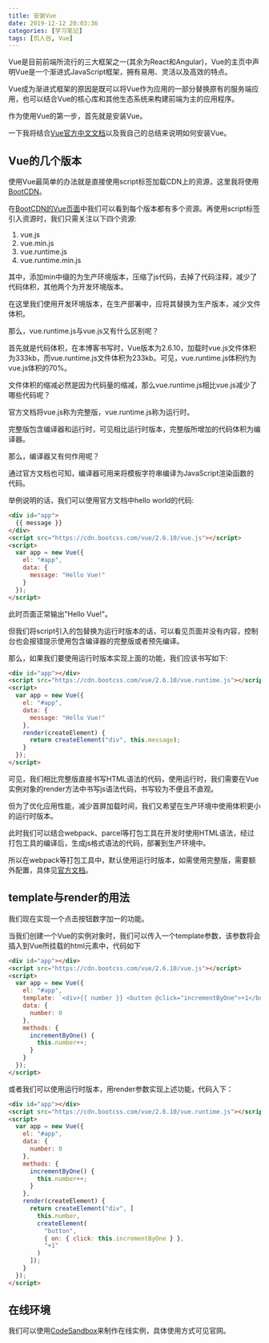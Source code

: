```yaml
---
title: 安装Vue
date: 2019-12-12 20:03:36
categories: [学习笔记]
tags: [饥人谷, Vue]
---
```

Vue是目前前端所流行的三大框架之一(其余为React和Angular)，Vue的主页中声明Vue是一个渐进式JavaScript框架，拥有易用、灵活以及高效的特点。

Vue成为渐进式框架的原因是既可以将Vue作为应用的一部分替换原有的服务端应用，也可以结合Vue的核心库和其他生态系统来构建前端为主的应用程序。

作为使用Vue的第一步，首先就是安装Vue。

一下我将结合[Vue官方中文文档](https://cn.vuejs.org/v2/guide/)以及我自己的总结来说明如何安装Vue。
<!-- more -->
## Vue的几个版本

使用Vue最简单的办法就是直接使用script标签加载CDN上的资源，这里我将使用[BootCDN](https://www.bootcdn.cn/)。

在[BootCDN的Vue页面](https://www.bootcdn.cn/vue/)中我们可以看到每个版本都有多个资源。再使用script标签引入资源时，我们只需关注以下四个资源:

1. vue.js
2. vue.min.js
3. vue.runtime.js
4. vue.runtime.min.js

其中，添加min中缀的为生产环境版本，压缩了js代码，去掉了代码注释，减少了代码体积，其他两个为开发环境版本。

在这里我们使用开发环境版本，在生产部署中，应将其替换为生产版本，减少文件体积。

那么，vue.runtime.js与vue.js又有什么区别呢？

首先就是代码体积，在本博客书写时，Vue版本为2.6.10，加载时vue.js文件体积为333kb，而vue.runtime.js文件体积为233kb。可见，vue.runtime.js体积约为vue.js体积的70%。

文件体积的缩减必然是因为代码量的缩减，那么vue.runtime.js相比vue.js减少了哪些代码呢？

官方文档将vue.js称为完整版，vue.runtime.js称为运行时。

完整版包含编译器和运行时，可见相比运行时版本，完整版所增加的代码体积为编译器。

那么，编译器又有何作用呢？

通过官方文档也可知，编译器可用来将模板字符串编译为JavaScript渲染函数的代码。

举例说明的话，我们可以使用官方文档中hello world的代码:

```html
<div id="app">
  {{ message }}
</div>
<script src="https://cdn.bootcss.com/vue/2.6.10/vue.js"></script>
<script>
  var app = new Vue({
    el: "#app",
    data: {
      message: "Hello Vue!"
    }
  });
</script>
```

此时页面正常输出"Hello Vue!"。

但我们将script引入的包替换为运行时版本的话，可以看见页面并没有内容，控制台也会报错提示使用包含编译器的完整版或者预先编译。

那么，如果我们要使用运行时版本实现上面的功能，我们应该书写如下:

```html
<div id="app"></div>
<script src="https://cdn.bootcss.com/vue/2.6.10/vue.runtime.js"></script>
<script>
  var app = new Vue({
    el: "#app",
    data: {
      message: "Hello Vue!"
    },
    render(createElement) {
      return createElement("div", this.message);
    }
  });
</script>
```

可见，我们相比完整版直接书写HTML语法的代码，使用运行时，我们需要在Vue实例对象的render方法中书写js语法代码，书写较为不便且不直观。

但为了优化应用性能，减少首屏加载时间，我们又希望在生产环境中使用体积更小的运行时版本。

此时我们可以结合webpack、parcel等打包工具在开发时使用HTML语法，经过打包工具的编译后，生成js格式语法的代码，部署到生产环境中。

所以在webpack等打包工具中，默认使用运行时版本，如需使用完整版，需要额外配置，具体见[官方文档](https://cn.vuejs.org/v2/guide/installation.html#%E8%BF%90%E8%A1%8C%E6%97%B6-%E7%BC%96%E8%AF%91%E5%99%A8-vs-%E5%8F%AA%E5%8C%85%E5%90%AB%E8%BF%90%E8%A1%8C%E6%97%B6)。

## template与render的用法

我们现在实现一个点击按钮数字加一的功能。

当我们创建一个Vue的实例对象时，我们可以传入一个template参数，该参数将会插入到Vue所挂载的html元素中，代码如下

```html
<div id="app"></div>
<script src="https://cdn.bootcss.com/vue/2.6.10/vue.js"></script>
<script>
  var app = new Vue({
    el: "#app",
    template: `<div>{{ number }} <button @click="incrementByOne">+1</button></div>`,
    data: {
      number: 0
    },
    methods: {
      incrementByOne() {
        this.number++;
      }
    }
  });
</script>
```

或者我们可以使用运行时版本，用render参数实现上述功能，代码入下：

```html
<div id="app"></div>
<script src="https://cdn.bootcss.com/vue/2.6.10/vue.runtime.js"></script>
<script>
  var app = new Vue({
    el: "#app",
    data: {
      number: 0
    },
    methods: {
      incrementByOne() {
        this.number++;
      }
    },
    render(createElement) {
      return createElement("div", [
        this.number,
        createElement(
          "button",
          { on: { click: this.incrementByOne } },
          "+1"
        )
      ]);
    }
  });
</script>
```

## 在线环境

我们可以使用[CodeSandbox](https://codesandbox.io/)来制作在线实例，具体使用方式可见官网。
